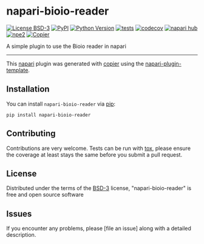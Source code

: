 # napari-bioio-reader

[![License BSD-3](https://img.shields.io/pypi/l/napari-bioio-reader.svg?color=green)](https://github.com/lguerard/napari-bioio-reader/raw/main/LICENSE)
[![PyPI](https://img.shields.io/pypi/v/napari-bioio-reader.svg?color=green)](https://pypi.org/project/napari-bioio-reader)
[![Python Version](https://img.shields.io/pypi/pyversions/napari-bioio-reader.svg?color=green)](https://python.org)
[![tests](https://github.com/lguerard/napari-bioio-reader/workflows/tests/badge.svg)](https://github.com/lguerard/napari-bioio-reader/actions)
[![codecov](https://codecov.io/gh/lguerard/napari-bioio-reader/branch/main/graph/badge.svg)](https://codecov.io/gh/lguerard/napari-bioio-reader)
[![napari hub](https://img.shields.io/endpoint?url=https://api.napari-hub.org/shields/napari-bioio-reader)](https://napari-hub.org/plugins/napari-bioio-reader)
[![npe2](https://img.shields.io/badge/plugin-npe2-blue?link=https://napari.org/stable/plugins/index.html)](https://napari.org/stable/plugins/index.html)
[![Copier](https://img.shields.io/endpoint?url=https://raw.githubusercontent.com/copier-org/copier/master/img/badge/badge-grayscale-inverted-border-purple.json)](https://github.com/copier-org/copier)

A simple plugin to use the Bioio reader in napari

----------------------------------

This [napari] plugin was generated with [copier] using the [napari-plugin-template].

<!--
Don't miss the full getting started guide to set up your new package:
https://github.com/napari/napari-plugin-template#getting-started

and review the napari docs for plugin developers:
https://napari.org/stable/plugins/index.html
-->

## Installation

You can install `napari-bioio-reader` via [pip]:

    pip install napari-bioio-reader




## Contributing

Contributions are very welcome. Tests can be run with [tox], please ensure
the coverage at least stays the same before you submit a pull request.

## License

Distributed under the terms of the [BSD-3] license,
"napari-bioio-reader" is free and open source software

## Issues

If you encounter any problems, please [file an issue] along with a detailed description.

[napari]: https://github.com/napari/napari
[copier]: https://copier.readthedocs.io/en/stable/
[@napari]: https://github.com/napari
[MIT]: http://opensource.org/licenses/MIT
[BSD-3]: http://opensource.org/licenses/BSD-3-Clause
[GNU GPL v3.0]: http://www.gnu.org/licenses/gpl-3.0.txt
[GNU LGPL v3.0]: http://www.gnu.org/licenses/lgpl-3.0.txt
[Apache Software License 2.0]: http://www.apache.org/licenses/LICENSE-2.0
[Mozilla Public License 2.0]: https://www.mozilla.org/media/MPL/2.0/index.txt
[napari-plugin-template]: https://github.com/napari/napari-plugin-template

[napari]: https://github.com/napari/napari
[tox]: https://tox.readthedocs.io/en/latest/
[pip]: https://pypi.org/project/pip/
[PyPI]: https://pypi.org/
